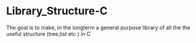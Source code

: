 # Library_Structure-C
The goal is to make, in the longterm a general purpose library of all the the useful structure (tree,list etc ) in C
